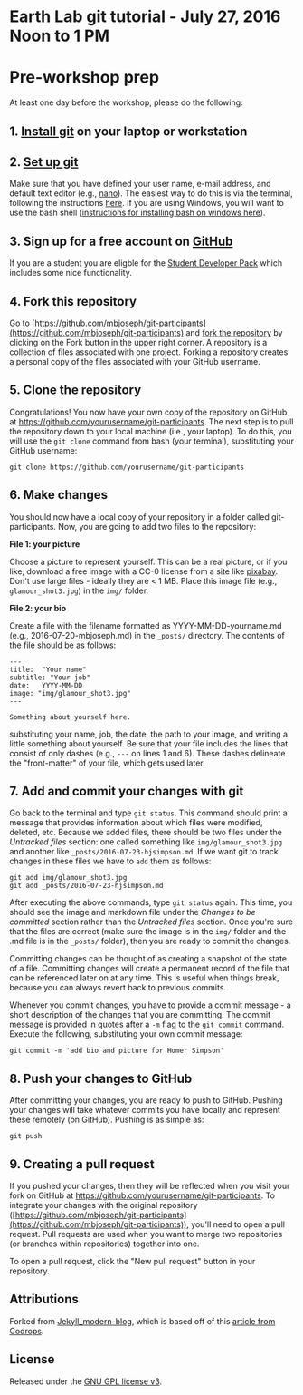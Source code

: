 # Earth Lab git tutorial - July 27, 2016 Noon to 1 PM

# Pre-workshop prep

At least one day before the workshop, please do the following:

## 1. [Install git](https://git-scm.com/book/en/v2/Getting-Started-Installing-Git) on your laptop or workstation

## 2. [Set up git](https://git-scm.com/book/en/v2/Getting-Started-First-Time-Git-Setup)

Make sure that you have defined your user name, e-mail address, and default text editor (e.g., [nano](https://www.nano-editor.org/)). The easiest way to do this is via the terminal, following the instructions [here](https://git-scm.com/book/en/v2/Getting-Started-First-Time-Git-Setup). If you are using Windows, you will want to use the bash shell ([instructions for installing bash on windows here](https://www.rc.colorado.edu/training/workshop/2016basicsbootcamp)).

## 3. Sign up for a free account on [GitHub](https://github.com/)

If you are a student you are eligble for the [Student Developer Pack](https://education.github.com/pack) which includes some nice functionality.


## 4. Fork this repository

Go to [https://github.com/mbjoseph/git-participants](https://github.com/mbjoseph/git-participants) and [fork the repository](https://help.github.com/articles/fork-a-repo/) by clicking on the Fork button in the upper right corner.
A repository is a collection of files associated with one project. Forking a repository creates a personal copy of the files associated with your GitHub username.

## 5. Clone the repository

Congratulations! You now have your own copy of the repository on GitHub at https://github.com/yourusername/git-participants. The next step is to pull the repository down to your local machine (i.e., your laptop). To do this, you will use the `git clone` command from bash (your terminal), substituting your GitHub username:

```
git clone https://github.com/yourusername/git-participants
```

## 6. Make changes

You should now have a local copy of your repository in a folder called git-participants.
Now, you are going to add two files to the repository:

**File 1: your picture**

Choose a picture to represent yourself.
This can be a real picture, or if you like, download a free image with a CC-0 license from a site like [pixabay](https://pixabay.com/).
Don't use large files - ideally they are < 1 MB.
Place this image file (e.g., `glamour_shot3.jpg`) in the `img/` folder.

**File 2: your bio**

Create a file with the filename formatted as YYYY-MM-DD-yourname.md (e.g., 2016-07-20-mbjoseph.md) in the `_posts/` directory.
The contents of the file should be as follows:

```
---
title:  "Your name"
subtitle: "Your job"
date:   YYYY-MM-DD
image: "img/glamour_shot3.jpg"
---

Something about yourself here.
```

substituting your name, job, the date, the path to your image, and writing a little something about yourself.
Be sure that your file includes the lines that consist of only dashes (e.g., `---` on lines 1 and 6).
These dashes delineate the "front-matter" of your file, which gets used later.

## 7. Add and commit your changes with git

Go back to the terminal and type `git status`.
This command should print a message that provides information about which files were modified, deleted, etc.
Because we added files, there should be two files under the *Untracked files* section: one called something like `img/glamour_shot3.jpg` and another like `_posts/2016-07-23-hjsimpson.md`.
If we want git to track changes in these files we have to `add` them as follows:

```
git add img/glamour_shot3.jpg
git add _posts/2016-07-23-hjsimpson.md
```

After executing the above commands, type `git status` again.
This time, you should see the image and markdown file under the *Changes to be committed* section rather than the *Untracked files* section.
Once you're sure that the files are correct (make sure the image is in the `img/` folder and the .md file is in the `_posts/` folder), then you are ready to commit the changes.

Committing changes can be thought of as creating a snapshot of the state of a file.
Committing changes will create a permanent record of the file that can be referenced later on at any time.
This is useful when things break, because you can always revert back to previous commits.

Whenever you commit changes, you have to provide a commit message - a short description of the changes that you are committing.
The commit message is provided in quotes after a `-m` flag to the `git commit` command.
Execute the following, substituting your own commit message:

```
git commit -m 'add bio and picture for Homer Simpson'
```

## 8. Push your changes to GitHub

After committing your changes, you are ready to push to GitHub.
Pushing your changes will take whatever commits you have locally and represent these remotely (on GitHub).
Pushing is as simple as:

```
git push
```

## 9. Creating a pull request

If you pushed your changes, then they will be reflected when you visit your fork on GitHub at https://github.com/yourusername/git-participants.
To integrate your changes with the original repository ([https://github.com/mbjoseph/git-participants](https://github.com/mbjoseph/git-participants)), you'll need to open a pull request.
Pull requests are used when you want to merge two repositories (or branches within repositories) together into one.

To open a pull request, click the "New pull request" button in your repository.

## Attributions
Forked from [Jekyll_modern-blog](https://github.com/inded/Jekyll_modern-blog), which is based off of this [article from Codrops](http://tympanus.net/codrops/?p=24222).

## License

Released under the [GNU GPL license v3](https://www.gnu.org/licenses/gpl-3.0.html).
